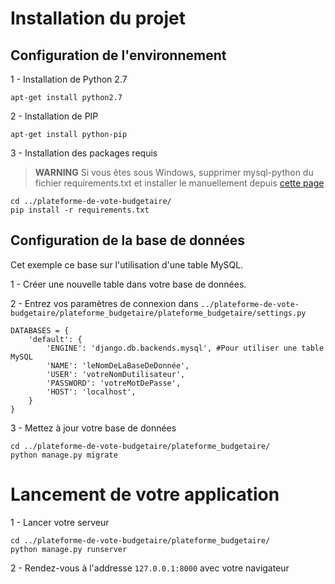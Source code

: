 # Installation du projet

## Configuration de l'environnement

 1 - Installation de Python 2.7

```apt-get install python2.7```

 2 - Installation de PIP

```apt-get install python-pip```

 3 - Installation des packages requis

>**WARNING** Si vous êtes sous Windows, supprimer mysql-python du fichier requirements.txt et installer le manuellement depuis [cette page](https://pypi.python.org/pypi/MySQL-python/1.2.5)

```
cd ../plateforme-de-vote-budgetaire/
pip install -r requirements.txt
```

## Configuration de la base de données

Cet exemple ce base sur l'utilisation d'une table MySQL.

 1 - Créer une nouvelle table dans votre base de données.

 2 - Entrez vos paramètres de connexion dans `../plateforme-de-vote-budgetaire/plateforme_budgetaire/plateforme_budgetaire/settings.py`

```
DATABASES = {
    'default': {
        'ENGINE': 'django.db.backends.mysql', #Pour utiliser une table MySQL
        'NAME': 'leNomDeLaBaseDeDonnée',
        'USER': 'votreNomDutilisateur',
        'PASSWORD': 'votreMotDePasse',
        'HOST': 'localhost',
    }
}
```
 3 - Mettez à jour votre base de données

 ```
 cd ../plateforme-de-vote-budgetaire/plateforme_budgetaire/
 python manage.py migrate
 ```

# Lancement de votre application

 1 - Lancer votre serveur
 ```
 cd ../plateforme-de-vote-budgetaire/plateforme_budgetaire/
 python manage.py runserver
 ```

 2 - Rendez-vous à l'addresse `127.0.0.1:8000` avec votre navigateur
